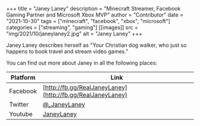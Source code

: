 +++
title = "Janey Laney"
description = "Minecraft Streamer, Facebook Gaming Partner and Microsoft Xbox MVP"
author = "Contributor"
date = "2021-10-30"
tags = ["minecraft", "facebook", "xbox", "microsoft"]
categories = ["streaming", "gaming"]
[[images]]
  src = "img/2021/10/janeylaney2.jpg"
  alt = "Janey Laney"
+++

Janey Laney describes herself as "Your Christian dog walker, who just so happens to book travel and stream video games."
<!--more-->

You can find out more about Janey in all the following places:

   Platform | Link
------------|-----------------------------
   Facebook | [http://fb.gg/RealJaneyLaney](http://fb.gg/RealJaneyLaney)
    Twitter | [@_JaneyLaney](https://twitter.com/_JaneyLaney)
    Youtube | [JaneyLaney](https://youtube.com/Janeylaney) 
